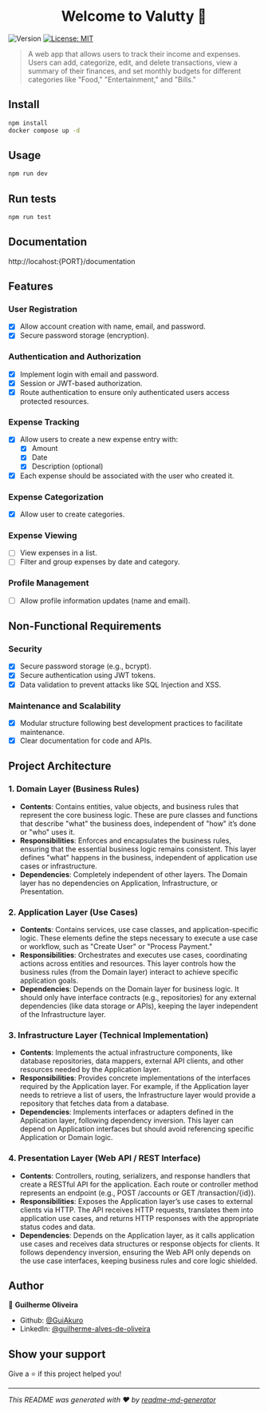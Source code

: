 <h1 align="center">Welcome to Valutty 👋</h1>
<p>
  <img alt="Version" src="https://img.shields.io/badge/version-1.0.0-blue.svg?cacheSeconds=2592000" />
  <a href="https://opensource.org/license/mit" target="_blank">
    <img alt="License: MIT" src="https://img.shields.io/badge/License-MIT-yellow.svg" />
  </a>
</p>

> A web app that allows users to track their income and expenses. Users can add, categorize, edit, and delete transactions, view a summary of their finances, and set monthly budgets for different categories like &#34;Food,&#34; &#34;Entertainment,&#34; and &#34;Bills.&#34;

## Install

```sh
npm install
docker compose up -d
```

## Usage

```sh
npm run dev
```

## Run tests

```sh
npm run test
```

## Documentation

http://locahost:{PORT}/documentation

## Features

### User Registration

- [x] Allow account creation with name, email, and password.
- [x] Secure password storage (encryption).

### Authentication and Authorization

- [x] Implement login with email and password.
- [x] Session or JWT-based authorization.
- [x] Route authentication to ensure only authenticated users access protected resources.

### Expense Tracking

- [x] Allow users to create a new expense entry with:
  - [x] Amount
  - [x] Date
  - [x] Description (optional)
- [x] Each expense should be associated with the user who created it.

### Expense Categorization

- [x] Allow user to create categories.

### Expense Viewing

- [ ] View expenses in a list.
- [ ] Filter and group expenses by date and category.

### Profile Management

- [ ] Allow profile information updates (name and email).

## Non-Functional Requirements

### Security

- [x] Secure password storage (e.g., bcrypt).
- [x] Secure authentication using JWT tokens.
- [x] Data validation to prevent attacks like SQL Injection and XSS.

### Maintenance and Scalability

- [x] Modular structure following best development practices to facilitate maintenance.
- [x] Clear documentation for code and APIs.

## Project Architecture

### 1. Domain Layer (Business Rules)

- **Contents**: Contains entities, value objects, and business rules that represent the core business logic. These are pure classes and functions that describe "what" the business does, independent of "how" it’s done or "who" uses it.
- **Responsibilities**: Enforces and encapsulates the business rules, ensuring that the essential business logic remains consistent. This layer defines "what" happens in the business, independent of application use cases or infrastructure.
- **Dependencies**: Completely independent of other layers. The Domain layer has no dependencies on Application, Infrastructure, or Presentation.

### 2. Application Layer (Use Cases)

- **Contents**: Contains services, use case classes, and application-specific logic. These elements define the steps necessary to execute a use case or workflow, such as "Create User" or "Process Payment."
- **Responsibilities**: Orchestrates and executes use cases, coordinating actions across entities and resources. This layer controls how the business rules (from the Domain layer) interact to achieve specific application goals.
- **Dependencies**: Depends on the Domain layer for business logic. It should only have interface contracts (e.g., repositories) for any external dependencies (like data storage or APIs), keeping the layer independent of the Infrastructure layer.

### 3. Infrastructure Layer (Technical Implementation)

- **Contents**: Implements the actual infrastructure components, like database repositories, data mappers, external API clients, and other resources needed by the Application layer.
- **Responsibilities**: Provides concrete implementations of the interfaces required by the Application layer. For example, if the Application layer needs to retrieve a list of users, the Infrastructure layer would provide a repository that fetches data from a database.
- **Dependencies**: Implements interfaces or adapters defined in the Application layer, following dependency inversion. This layer can depend on Application interfaces but should avoid referencing specific Application or Domain logic.

### 4. Presentation Layer (Web API / REST Interface)

- **Contents**: Controllers, routing, serializers, and response handlers that create a RESTful API for the application. Each route or controller method represents an endpoint (e.g., POST /accounts or GET /transaction/{id}).
- **Responsibilities**: Exposes the Application layer’s use cases to external clients via HTTP. The API receives HTTP requests, translates them into application use cases, and returns HTTP responses with the appropriate status codes and data.
- **Dependencies**: Depends on the Application layer, as it calls application use cases and receives data structures or response objects for clients. It follows dependency inversion, ensuring the Web API only depends on the use case interfaces, keeping business rules and core logic shielded.

## Author

👤 **Guilherme Oliveira**

- Github: [@GuiAkuro](https://github.com/GuiAkuro)
- LinkedIn: [@guilherme-alves-de-oliveira](https://linkedin.com/in/guilherme-alves-de-oliveira)

## Show your support

Give a ⭐️ if this project helped you!

---

_This README was generated with ❤️ by [readme-md-generator](https://github.com/kefranabg/readme-md-generator)_
